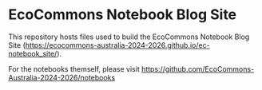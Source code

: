 # EcoCommons Notebook Blog Site

This repository hosts files used to build the EcoCommons Notebook Blog Site (https://ecocommons-australia-2024-2026.github.io/ec-notebook_site/).

For the notebooks themself, please visit https://github.com/EcoCommons-Australia-2024-2026/notebooks
